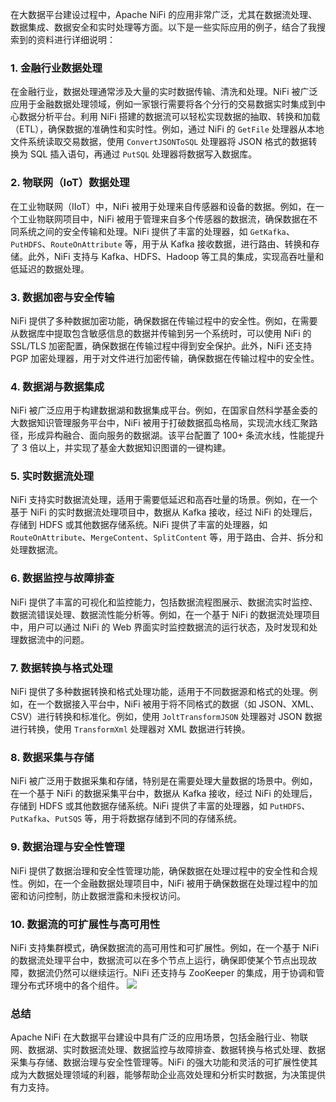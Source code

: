 在大数据平台建设过程中，Apache NiFi 的应用非常广泛，尤其在数据流处理、数据集成、数据安全和实时处理等方面。以下是一些实际应用的例子，结合了我搜索到的资料进行详细说明：

### 1. **金融行业数据处理**
在金融行业，数据处理通常涉及大量的实时数据传输、清洗和处理。NiFi 被广泛应用于金融数据处理领域，例如一家银行需要将各个分行的交易数据实时集成到中心数据分析平台。利用 NiFi 搭建的数据流可以轻松实现数据的抽取、转换和加载（ETL），确保数据的准确性和实时性。例如，通过 NiFi 的 `GetFile` 处理器从本地文件系统读取交易数据，使用 `ConvertJSONToSQL` 处理器将 JSON 格式的数据转换为 SQL 插入语句，再通过 `PutSQL` 处理器将数据写入数据库。

### 2. **物联网（IoT）数据处理**
在工业物联网（IIoT）中，NiFi 被用于处理来自传感器和设备的数据。例如，在一个工业物联网项目中，NiFi 被用于管理来自多个传感器的数据流，确保数据在不同系统之间的安全传输和处理。NiFi 提供了丰富的处理器，如 `GetKafka`、`PutHDFS`、`RouteOnAttribute` 等，用于从 Kafka 接收数据，进行路由、转换和存储。此外，NiFi 支持与 Kafka、HDFS、Hadoop 等工具的集成，实现高吞吐量和低延迟的数据处理。

### 3. **数据加密与安全传输**
NiFi 提供了多种数据加密功能，确保数据在传输过程中的安全性。例如，在需要从数据库中提取包含敏感信息的数据并传输到另一个系统时，可以使用 NiFi 的 SSL/TLS 加密配置，确保数据在传输过程中得到安全保护。此外，NiFi 还支持 PGP 加密处理器，用于对文件进行加密传输，确保数据在传输过程中的安全性。

### 4. **数据湖与数据集成**
NiFi 被广泛应用于构建数据湖和数据集成平台。例如，在国家自然科学基金委的大数据知识管理服务平台中，NiFi 被用于打破数据孤岛格局，实现流水线汇聚路径，形成异构融合、面向服务的数据湖。该平台配置了 100+ 条流水线，性能提升了 3 倍以上，并实现了基金大数据知识图谱的一键构建。

### 5. **实时数据流处理**
NiFi 支持实时数据流处理，适用于需要低延迟和高吞吐量的场景。例如，在一个基于 NiFi 的实时数据流处理项目中，数据从 Kafka 接收，经过 NiFi 的处理后，存储到 HDFS 或其他数据存储系统。NiFi 提供了丰富的处理器，如 `RouteOnAttribute`、`MergeContent`、`SplitContent` 等，用于路由、合并、拆分和处理数据流。

### 6. **数据监控与故障排查**
NiFi 提供了丰富的可视化和监控能力，包括数据流程图展示、数据流实时监控、数据流错误处理、数据流性能分析等。例如，在一个基于 NiFi 的数据流处理项目中，用户可以通过 NiFi 的 Web 界面实时监控数据流的运行状态，及时发现和处理数据流中的问题。

### 7. **数据转换与格式处理**
NiFi 提供了多种数据转换和格式处理功能，适用于不同数据源和格式的处理。例如，在一个数据接入平台中，NiFi 被用于将不同格式的数据（如 JSON、XML、CSV）进行转换和标准化。例如，使用 `JoltTransformJSON` 处理器对 JSON 数据进行转换，使用 `TransformXml` 处理器对 XML 数据进行转换。

### 8. **数据采集与存储**
NiFi 被广泛用于数据采集和存储，特别是在需要处理大量数据的场景中。例如，在一个基于 NiFi 的数据采集平台中，数据从 Kafka 接收，经过 NiFi 的处理后，存储到 HDFS 或其他数据存储系统。NiFi 提供了丰富的处理器，如 `PutHDFS`、`PutKafka`、`PutSQS` 等，用于将数据存储到不同的存储系统。

### 9. **数据治理与安全性管理**
NiFi 提供了数据治理和安全性管理功能，确保数据在处理过程中的安全性和合规性。例如，在一个金融数据处理项目中，NiFi 被用于确保数据在处理过程中的加密和访问控制，防止数据泄露和未授权访问。

### 10. **数据流的可扩展性与高可用性**
NiFi 支持集群模式，确保数据流的高可用性和可扩展性。例如，在一个基于 NiFi 的数据流处理平台中，数据流可以在多个节点上运行，确保即使某个节点出现故障，数据流仍然可以继续运行。NiFi 还支持与 ZooKeeper 的集成，用于协调和管理分布式环境中的各个组件。
![](https://metaso-static.oss-cn-beijing.aliyuncs.com/metaso/pdf2texts_reading_mode/figures/1afa4805-9e11-4d32-82ea-dd0d21a10d48/3_0.jpg)

### 总结
Apache NiFi 在大数据平台建设中具有广泛的应用场景，包括金融行业、物联网、数据湖、实时数据流处理、数据监控与故障排查、数据转换与格式处理、数据采集与存储、数据治理与安全性管理等。NiFi 的强大功能和灵活的可扩展性使其成为大数据处理领域的利器，能够帮助企业高效处理和分析实时数据，为决策提供有力支持。



